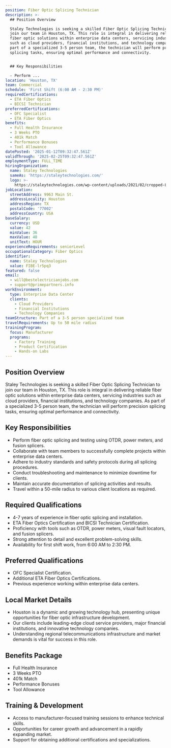 ```yaml
---
position: Fiber Optic Splicing Technician
description: >-
  ## Position Overview

  Staley Technologies is seeking a skilled Fiber Optic Splicing Technician to
  join our team in Houston, TX. This role is integral in delivering reliable
  fiber optic solutions within enterprise data centers, servicing industries
  such as cloud providers, financial institutions, and technology companies. As
  part of a specialized 3-5 person team, the technician will perform precision
  splicing tasks, ensuring optimal performance and connectivity.


  ## Key Responsibilities

  - Perform ...
location: 'Houston, TX'
team: Commercial
schedule: 'First Shift (6:00 AM - 2:30 PM)'
requiredCertifications:
  - ETA Fiber Optics
  - BICSI Technician
preferredCertifications:
  - OFC Specialist
  - ETA Fiber Optics
benefits:
  - Full Health Insurance
  - 3 Weeks PTO
  - 401k Match
  - Performance Bonuses
  - Tool Allowance
datePosted: '2025-01-12T09:32:47.561Z'
validThrough: '2025-02-25T09:32:47.561Z'
employmentType: FULL_TIME
hiringOrganization:
  name: Staley Technologies
  sameAs: 'https://staleytechnologies.com/'
  logo: >-
    https://staleytechnologies.com/wp-content/uploads/2021/02/cropped-Logo_StaleyTechnologies.png
jobLocation:
  streetAddress: 9963 Main St.
  addressLocality: Houston
  addressRegion: TX
  postalCode: '77002'
  addressCountry: USA
baseSalary:
  currency: USD
  value: 42
  minValue: 36
  maxValue: 48
  unitText: HOUR
experienceRequirements: seniorLevel
occupationalCategory: Fiber Optics
identifier:
  name: Staley Technologies
  value: FIBE-lr5pq3
featured: false
email:
  - will@bestelectricianjobs.com
  - support@primepartners.info
workEnvironment:
  type: Enterprise Data Center
  clients:
    - Cloud Providers
    - Financial Institutions
    - Technology Companies
teamStructure: Part of a 3-5 person specialized team
travelRequirements: Up to 50 mile radius
trainingProgram:
  focus: Manufacturer
  programs:
    - Factory Training
    - Product Certification
    - Hands-on Labs
---
```




## Position Overview
Staley Technologies is seeking a skilled Fiber Optic Splicing Technician to join our team in Houston, TX. This role is integral in delivering reliable fiber optic solutions within enterprise data centers, servicing industries such as cloud providers, financial institutions, and technology companies. As part of a specialized 3-5 person team, the technician will perform precision splicing tasks, ensuring optimal performance and connectivity.

## Key Responsibilities
- Perform fiber optic splicing and testing using OTDR, power meters, and fusion splicers.
- Collaborate with team members to successfully complete projects within enterprise data centers.
- Adhere to industry standards and safety protocols during all splicing procedures.
- Conduct troubleshooting and maintenance to minimize downtime for clients.
- Maintain accurate documentation of splicing activities and results.
- Travel within a 50-mile radius to various client locations as required.

## Required Qualifications
- 4-7 years of experience in fiber optic splicing and installation.
- ETA Fiber Optics Certification and BICSI Technician Certification.
- Proficiency with tools such as OTDR, power meters, visual fault locators, and fusion splicers.
- Strong attention to detail and excellent problem-solving skills.
- Availability for first shift work, from 6:00 AM to 2:30 PM.

## Preferred Qualifications
- OFC Specialist Certification.
- Additional ETA Fiber Optics Certifications.
- Previous experience working within enterprise data centers.

## Local Market Details
- Houston is a dynamic and growing technology hub, presenting unique opportunities for fiber optic infrastructure development.
- Our clients include leading-edge cloud service providers, major financial institutions, and innovative technology companies.
- Understanding regional telecommunications infrastructure and market demands is vital for success in this role.

## Benefits Package
- Full Health Insurance
- 3 Weeks PTO
- 401k Match
- Performance Bonuses
- Tool Allowance

## Training & Development
- Access to manufacturer-focused training sessions to enhance technical skills.
- Opportunities for career growth and advancement in a rapidly expanding market.
- Support for obtaining additional certifications and specializations.
